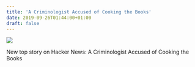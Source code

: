 ```yaml
---
title: 'A Criminologist Accused of Cooking the Books'
date: 2019-09-26T01:44:00+01:00
draft: false
---
```


![](https://ifttt.com/images/no_image_card.png)  

New top story on Hacker News: A Criminologist Accused of Cooking the Books
